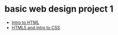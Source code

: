 # basic web design project 1


<ul> 
    <li><a href="intro_to_html/index.html" target="_blank">Intro to HTML</a></li>
    <li><a href="HTML5_CSS/index.html" target="_blank">HTML5 and intro to CSS</a></li>
</ul>